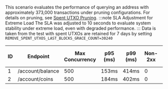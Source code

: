 This scenario evaluates the performance of querying an address with approximately 373,000 transactions under pruning configurations. For details on pruning, see [Spent UTXO Pruning](../../../../advanced-configuration/pruning.md).
:::note SLA Adjustment for Extreme Load
The SLA was adjusted to 10 seconds to evaluate system stability under extreme load, even with degraded performance.
:::
Data is taken from the test with spent UTXOs are retained for 7 days by setting `REMOVE_SPENT_UTXOS_LAST_BLOCKS_GRACE_COUNT=30240`

| ID  | Endpoint         | Max Concurrency | p95 (ms) | p99 (ms) | Non-2xx | Error Rate (%) | Reqs/sec |
| --- | ---------------- | --------------- | -------- | -------- | ------- | -------------- | -------- |
| 1   | /account/balance | 500             | 153ms    | 414ms    | 0       | 0.00%          | 7012.95  |
| 2   | /account/coins   | 500             | 184ms    | 402ms    | 0       | 0.00%          | 5964.08  |
